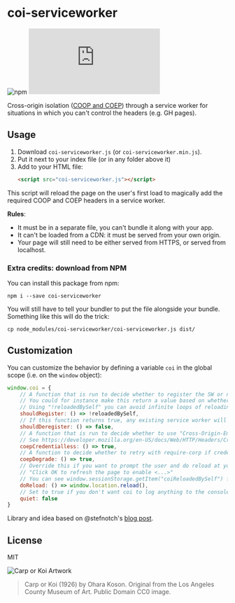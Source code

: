 # coi-serviceworker 
![npm](https://img.shields.io/npm/v/coi-serviceworker) ![size](https://img.shields.io/github/size/gzuidhof/coi-serviceworker/coi-serviceworker.min.js)

Cross-origin isolation ([COOP and COEP](https://web.dev/coop-coep/)) through a service worker for situations in which you can't control the headers (e.g. GH pages).


## Usage

1. Download `coi-serviceworker.js` (or `coi-serviceworker.min.js`).
2. Put it next to your index file (or in any folder above it)
3. Add to your HTML file:
    ```html
    <script src="coi-serviceworker.js"></script>
    ```

This script will reload the page on the user's first load to magically add the required COOP and COEP headers in a service worker.

**Rules**:
* It must be in a separate file, you can't bundle it along with your app. 
* It can't be loaded from a CDN: it must be served from your own origin.
* Your page will still need to be either served from HTTPS, or served from localhost.


### Extra credits: download from NPM

You can install this package from npm:
```
npm i --save coi-serviceworker
```

You will still have to tell your bundler to put the file alongside your bundle. Something like this will do the trick:

```shell
cp node_modules/coi-serviceworker/coi-serviceworker.js dist/
```

## Customization
You can customize the behavior by defining a variable `coi` in the global scope (i.e. on the `window` object):

```javascript
window.coi = {
    // A function that is run to decide whether to register the SW or not.
    // You could for instance make this return a value based on whether you actually need to be cross origin isolated or not.
    // Using "!reloadedBySelf" you can avoid infinite loops of reloading.
    shouldRegister: () => !reloadedBySelf,
    // If this function returns true, any existing service worker will be deregistered (and nothing else will happen).
    shouldDeregister: () => false,
    // A function that is run to decide whether to use "Cross-Origin-Embedder-Policy: credentialless" or not.
    // See https://developer.mozilla.org/en-US/docs/Web/HTTP/Headers/Cross-Origin-Embedder-Policy#browser_compatibility
    coepCredentialless: () => true,
    // A function to decide whether to retry with require-corp if credentialless fails.
    coepDegrade: () => true,
    // Override this if you want to prompt the user and do reload at your own leisure. Maybe show the user a message saying:
    // "Click OK to refresh the page to enable <...>"
    // You can see window.sessionStorage.getItem("coiReloadedBySelf") for the reason to reload.
    doReload: () => window.location.reload(),
    // Set to true if you don't want coi to log anything to the console.
    quiet: false
}
```

Library and idea based on @stefnotch's [blog post](https://dev.to/stefnotch/enabling-coop-coep-without-touching-the-server-2d3n).

## License
MIT

![Carp or Koi Artwork](https://i.imgur.com/HVyWe6T.jpeg)
> Carp or Koi (1926) by Ohara Koson. Original from the Los Angeles County Museum of Art. Public Domain CC0 image.
